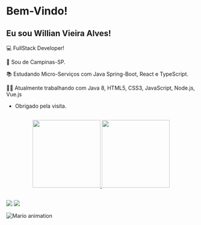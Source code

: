 # Bem-Vindo!

## Eu sou Willian Vieira Alves!

:computer: FullStack Developer!

:house_with_garden: Sou de Campinas-SP.

:books: Estudando Micro-Serviços com Java Spring-Boot, React e TypeScript.

👨‍💻 Atualmente trabalhando com Java 8, HTML5, CSS3, JavaScript, Node.js, Vue.js

- Obrigado pela visita.

##

<div align="center">
  <a href="https://github.com/willian-vieira">
  <img height="180em" src="https://github-readme-stats.vercel.app/api?username=willian-vieira&show_icons=true&theme=dracula&include_all_commits=true&count_private=true"/>
  <img height="180em" src="https://github-readme-stats.vercel.app/api/top-langs/?username=willian-vieira&layout=compact&langs_count=7&theme=dracula"/>
</div>

##
 
<div> 
  <a href = "mailto:williannvieira.w@gmail.com"><img src="https://img.shields.io/badge/-Gmail-%23333?style=for-the-badge&logo=gmail&logoColor=white" target="_blank"></a>
  <a href="https://www.linkedin.com/in/willian-vieira-919055128" target="_blank"><img src="https://img.shields.io/badge/-LinkedIn-%230077B5?style=for-the-badge&logo=linkedin&logoColor=white" target="_blank"></a> 

  ![Mario animation](https://raw.githubusercontent.com/TheDudeThatCode/TheDudeThatCode/master/Assets/Mario_Gameplay.gif)
  
</div>
